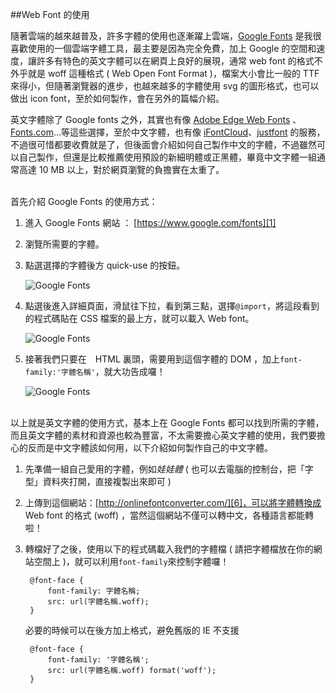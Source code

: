 ##Web Font 的使用

隨著雲端的越來越普及，許多字體的使用也逐漸躍上雲端，[Google Fonts][1] 是我很喜歡使用的一個雲端字體工具，最主要是因為完全免費，加上 Google 的空間和速度，讓許多有特色的英文字體可以在網頁上良好的展現，通常 web font 的格式不外乎就是 woff 這種格式 ( Web Open Font Format )，檔案大小會比一般的 TTF 來得小，但隨著瀏覽器的進步，也越來越多的字體使用 svg 的圖形格式，也可以做出 icon font，至於如何製作，會在另外的篇幅介紹。

英文字體除了 Google fonts 之外，其實也有像 [Adobe Edge Web Fonts][2] 、[Fonts.com][3]...等這些選擇，至於中文字體，也有像 [iFontCloud][4]、[justfont][5] 的服務，不過很可惜都要收費就是了，但後面會介紹如何自己製作中文的字體，不過雖然可以自己製作，但還是比較推薦使用預設的新細明體或正黑體，畢竟中文字體一組通常高達 10 MB 以上，對於網頁瀏覽的負擔實在太重了。

<br/>
首先介紹 Google Fonts 的使用方式：

1. 進入 Google Fonts 網站 ： [https://www.google.com/fonts][1]
2. 瀏覽所需要的字體。
3. 點選選擇的字體後方 quick-use 的按鈕。
	
	![Google Fonts](https://lh5.googleusercontent.com/-iffDOBFK5Oo/U5HnMr-52sI/AAAAAAAA3_Q/TEHj4UFw3_s/s000/20140606_1_02.png)

4. 點選後進入詳細頁面，滑鼠往下拉，看到第三點，選擇`@import`，將這段看到的程式碼貼在 CSS 檔案的最上方，就可以載入 Web font。

	![Google Fonts](https://lh5.googleusercontent.com/-FdinmykXEPU/U5HnNiI1P5I/AAAAAAAA3_U/ISyFHhMQNn8/s000/20140606_1_03.png)

5. 接著我們只要在　HTML 裏頭，需要用到這個字體的 DOM ，加上`font-family:'字體名稱'`，就大功告成囉！

	
	![Google Fonts](https://lh5.googleusercontent.com/-EdbRLymo49o/U5HnN-XosQI/AAAAAAAA3_c/YjLa5DUqbYE/s000/20140606_1_04.png)

<br/>
以上就是英文字體的使用方式，基本上在 Google Fonts 都可以找到所需的字體，而且英文字體的素材和資源也較為豐富，不太需要擔心英文字體的使用，我們要擔心的反而是中文字體該如何用，以下介紹如何製作自己的中文字體。

1. 先準備一組自己愛用的字體，例如*娃娃體* ( 也可以去電腦的控制台，把「字型」資料夾打開，直接複製出來即可 )
2. 上傳到這個網站：[http://onlinefontconverter.com/][6]，可以將字體轉換成 Web font 的格式 (woff) ，當然這個網站不僅可以轉中文，各種語言都能轉啦！
3. 轉檔好了之後，使用以下的程式碼載入我們的字體檔 ( 請把字體檔放在你的網站空間上 )，就可以利用`font-family`來控制字體囉！

		@font-face {
		    font-family: 字體名稱;
		    src: url(字體名稱.woff);
		}

	必要的時候可以在後方加上格式，避免舊版的 IE 不支援

		@font-face {
		    font-family: '字體名稱';
		    src: url(字體名稱.woff) format('woff');
		}


[1]:https://www.google.com/fonts
[2]:http://html.adobe.com/edge/webfonts/
[3]:http://www.fonts.com/web-fonts
[4]:http://webfont.arphic.com/
[5]:http://www.justfont.com
[6]:http://onlinefontconverter.com/